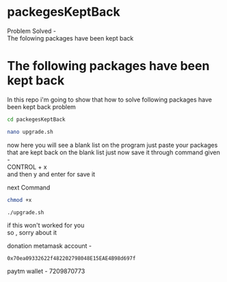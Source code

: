 # packegesKeptBack
Problem Solved -  
The folowing packages have been kept back 

# The following packages have been kept back

In this repo i'm going to show that how to solve following packages have been kept back problem

```bash
cd packegesKeptBack
```
```bash
nano upgrade.sh
```

now here you will see a blank list on the program just paste your packages that are kept back on the blank list just now save it through command given -  
CONTROL + x  
and then y and enter for save it


next Command
```bash
chmod +x
```
```bash
./upgrade.sh
```

if this won't worked for you   
so , sorry about it

donation metamask account - 
```
0x70ea09332622f482202798048E15EAE4B98d697f
```

paytm wallet - 7209870773
